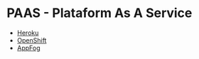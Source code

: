 # PAAS - Plataform As A Service

* [Heroku](https://www.heroku.com/)
* [OpenShift](https://www.openshift.com/)
* [AppFog](https://www.appfog.com/)